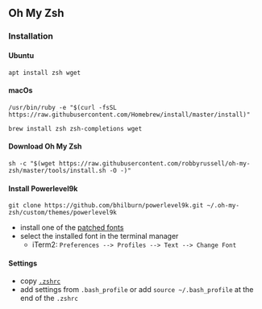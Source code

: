 ## Oh My Zsh
### Installation
#### Ubuntu
```shell
apt install zsh wget
```
#### macOs
```shell
/usr/bin/ruby -e "$(curl -fsSL https://raw.githubusercontent.com/Homebrew/install/master/install)"
```
```shell
brew install zsh zsh-completions wget
```
#### Download Oh My Zsh
```shell
sh -c "$(wget https://raw.githubusercontent.com/robbyrussell/oh-my-zsh/master/tools/install.sh -O -)"
```
#### Install Powerlevel9k
```shell
git clone https://github.com/bhilburn/powerlevel9k.git ~/.oh-my-zsh/custom/themes/powerlevel9k
```
- install one of the [patched fonts](https://github.com/alanuecker/dotfiles/tree/master/shell/patched)
- select the installed font in the terminal manager
  - iTerm2: `Preferences --> Profiles --> Text --> Change Font`
#### Settings
- copy [`.zshrc`](https://github.com/alanuecker/dotfiles/blob/master/shell/.zshrc)
- add settings from `.bash_profile` or add `source ~/.bash_profile` at the end of the `.zshrc`
